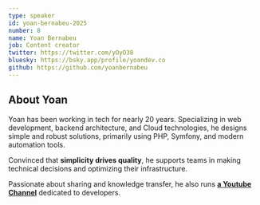```yaml
---
type: speaker
id: yoan-bernabeu-2025
number: 8
name: Yoan Bernabeu
job: Content creator
twitter: https://twitter.com/yOyO38
bluesky: https://bsky.app/profile/yoandev.co
github: https://github.com/yoanbernabeu
---
```


## About Yoan

Yoan has been working in tech for nearly 20 years. Specializing in web development, backend architecture, and Cloud technologies, he designs simple and robust solutions, primarily using PHP, Symfony, and modern automation tools. 

Convinced that **simplicity drives quality**, he supports teams in making technical decisions and optimizing their infrastructure. 

Passionate about sharing and knowledge transfer, he also runs [**a Youtube Channel**](https://www.youtube.com/c/yoandevco) dedicated to developers.

